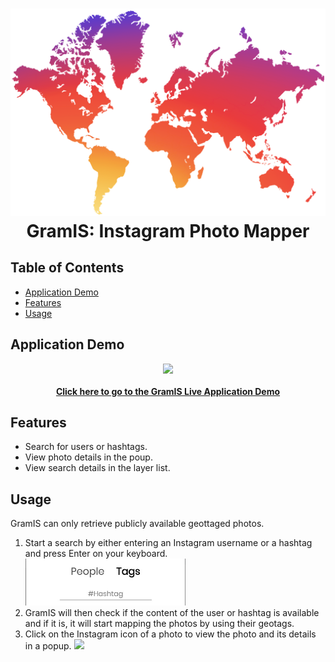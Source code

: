 <h1 align="center">
    <img src="./Documentation/GramIS-Logo.png" width="512"/><br />
    GramIS: Instagram Photo Mapper
</h1>

## Table of Contents

- [Application Demo](#application-demo)
- [Features](#features)
- [Usage](#usage)

## Application Demo

<div align="center">
    <img src="./Documentation/GramIS-Demo.gif" width="640"/><br /><br />
    <a href="http://www.josejuansandoval.com/projects/GramIS/"><strong>Click here to go to the GramIS Live Application Demo</strong></a>
</div>

## Features

* Search for users or hashtags.
* View photo details in the poup.
* View search details in the layer list.

## Usage

GramIS can only retrieve publicly available geottaged photos.

1. Start a search by either entering an Instagram username or a hashtag and press Enter on your keyboard.
   <img src="./Documentation/gramis-search.jpg" width="256"/><br />
2. GramIS will then check if the content of the user or hashtag is available and if it is, it will start mapping the photos by using their geotags.
3. Click on the Instagram icon of a photo to view the photo and its details in a popup.
   <img src="./Documentation/gramis-popup.jpg" width="480"/><br />
